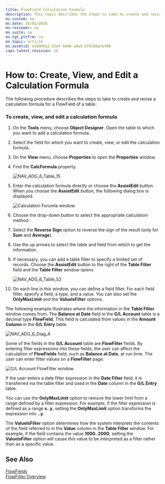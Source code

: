 ```yaml
---
title: FlowField Calculation Formula
description: This topic describes the steps to take to create and revise a calculation formula for a FlowField of a table for create, view, and edit operations.
ms.custom: na
ms.date: 10/01/2018
ms.reviewer: na
ms.suite: na
ms.tgt_pltfrm: na
ms.topic: article
ms.assetid: e10905e2-25ef-4e94-ada5-bfd16ba7ef80
caps.latest.revision: 16
---
```

# How to: Create, View, and Edit a Calculation Formula
The following procedure describes the steps to take to create and revise a calculation formula for a FlowField of a table.  
  
### To create, view, and edit a calculation formula  
  
1.  On the **Tools** menu, choose **Object Designer**. Open the table to which you want to add a calculation formula.  
  
2.  Select the field for which you want to create, view, or edit the calculation formula.  
  
3.  On the **View** menu, choose **Properties** to open the **Properties** window.  
  
4.  Find the **CalcFormula** property.  
  
     ![](media/NAV_ADG_6_Table_15.png "NAV\_ADG\_6\_Table\_15")  
  
5.  Enter the calculation formula directly or choose the **AssistEdit** button. When you choose the **AssistEdit** button, the following dialog box is displayed.  
  
     ![Calculation Forumla window.](media/NAV_ADG_6_Table_17.png "NAV\_ADG\_6\_Table\_17")  
  
6.  Choose the drop-down button to select the appropriate calculation method.  
  
7.  Select the **Reverse Sign** option to reverse the sign of the result \(only for **Sum** and **Average**\).  
  
8.  Use the up arrows to select the table and field from which to get the information.  
  
9. If necessary, you can add a table filter to specify a limited set of records. Choose the **AssistEdit** button to the right of the **Table Filter** field and the **Table Filter** window opens.  
  
     ![](media/NAV_ADG_6_Table_52.png "NAV\_ADG\_6\_Table\_52")  
  
10. On each line in this window, you can define a field filter. For each field filter, specify a field, a type, and a value. You can also set the **OnlyMaxLimit** and the **ValueIsFilter** options.  
  
 The following example illustrates where the information in the **Table Filter** window comes from. The **Balance at Date** field in the **G/L Account** table is a decimal type **FlowField**. This field is calculated from values in the **Amount Column** in the **G/L Entry** table.  
  
 ![](media/NAV_ADG_6_Diag_4.png "NAV\_ADG\_6\_Diag\_4")  
  
 Some of the fields in the **G/L Account** table are **FlowFilter** fields. By entering filter expressions into these fields, the user can affect the calculation of **FlowFields** field, such as **Balance at Date**, at run time. The user can enter filter values on a **FlowFilter** page.  
  
 ![G&#47;L Account FlowFilter window.](media/NAV_ADG_6_Table_22.png "NAV\_ADG\_6\_Table\_22")  
  
 If the user enters a date filter expression in the **Date Filter** field, it is transferred via the table filter and used in the **Date** column in the **G/L Entry** table.  
  
 You can use the **OnlyMaxLimit** option to remove the lower limit from a range defined by a filter expression. For example, if the filter expression is defined as a range **x..y**, setting the **OnlyMaxLimit** option transforms the expression into **..y**.  
  
 The **ValueIsFilter** option determines how the system interprets the contents of the field referred to in the **Value** column in the **Table Filter** window. For example, if the field contains the value **1000..2000**, setting the **ValueIsFilter** option will cause this value to be interpreted as a filter rather than as a specific value.  
  
## See Also  
 [FlowFields](FlowFields.md)   
 [FlowFilter Overview](FlowFilter-Overview.md)
